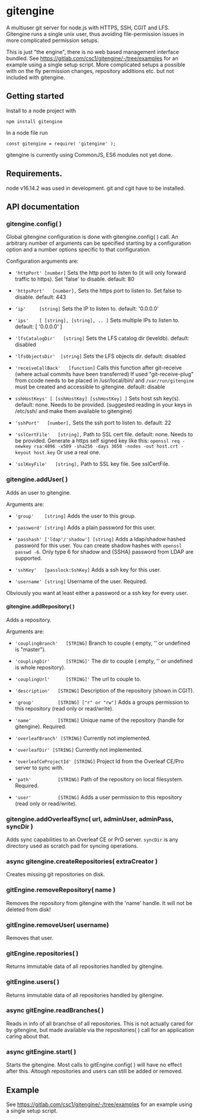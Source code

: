 # gitengine

A multiuser git server for node.js with HTTPS, SSH, CGIT and LFS.
Gitengine runs a single unix user, thus avoiding file-permission issues in more complicated permission setups.

This is just "the engine", there is no web based management interface bundled.
See https://gitlab.com/csc1/gitengine/-/tree/examples for an example using a single setup script.
More complicated setups a possible with on the fly permission changes, repository additions etc. but not included with gitengine.

## Getting started

Install to a node project with
```
npm install gitengine
```

In a node file run
```
const gitengine = require( 'gitengine' );
```
gitengine is currently using CommonJS, ES6 modules not yet done.

## Requirements.

node v16.14.2 was used in development.
git and cgit have to be installed.

## API documentation

### gitengine.config( )

Global gitengine configuration is done with gitengine.config( ) call.
An arbitrary number of arguments can be specified starting by a configuration option and a number options specific to that configuration.

Configuration arguments are:

- ```'httpPort' [number]```
Sets the http port to listen to (it will only forward traffic to https).
Set 'false' to disable.
default: 80

- ```'httpsPort'   [number],```
Sets the https port to listen to.
Set false to disable.
default: 443

- ```'ip'     [string]```
Sets the IP to listen to.
default: '0.0.0.0'

- ```'ips'    [ [string], [string], .. ]```
Sets multiple IPs to listen to.
default: [ '0.0.0.0' ]

- ```'lfsCatalogDir'   [string]```
Sets the LFS catalog dir (leveldb).
default: disabled

- ```'lfsObjectsDir'  [string]```
Sets the LFS objects dir.
default: disabled

- ```'receiveCallBack'   [function]```
Calls this function after git-receive (where actual commits have been transferred)
If used "git-receive-plug" from ccode needs to be placed in /usr/local/bin/ and
```/var/run/gitengine``` must be created and accessible to gitengine.
default: disable

- ```sshHostKeys' [ [sshHostKey] [sshHostKey] ]```
Sets host ssh key(s).
default: none. Needs to be provided. (suggested reading in your keys in /etc/ssh/ and make them available to gitengine)

- ```'sshPort'   [number],```
Sets the ssh port to listen to.
default: 22

- ```'sslCertFile'   [string],```
Path to SSL cert file.
default: none. Needs to be provided.
Generate a https self signed key like this:
```openssl req -newkey rsa:4096 -x509 -sha256 -days 3650 -nodes -out host.crt -keyout host.key```
Or use a real one.

- ```'sslKeyFile'   [string],```
Path to SSL key file.
See sslCertFile.

### gitengine.addUser( )

Adds an user to gitengine.

Arguments are:

- ```'group'    [string]```
Adds the user to this group.

- ```'password' [string]```
Adds a plain password for this user.

- ```'passhash' ['ldap'/'shadow'] [string]```
Adds a ldap/shadow hashed password for this user.
You can create shadow hashes with ```openssl passwd -6```.
Only type 6 for shadow and {SSHA} password from LDAP are supported.

- ```'sshKey'   [passlock:SshKey]```
Adds a ssh key for this user.

- ```'username' [string]```
Username of the user.
Required.

Obviously you want at least either a password or a ssh key for every user.

#### gitengine.addRepository( )

Adds a repository.

Arguments are:

- ```'couplingBranch'   [STRING]```
Branch to couple ( empty, '' or undefined is "master").

- ```'couplingDir'      [STRING]'```
The dir to couple ( empty, '' or undefined is whole repository).

- ```'couplingUrl'      [STRING]'```
The url to couple to.

- ```'description'   [STRING]```
Description of the repository (shown in CGIT).

- ```'group'         [STRING] ["r" or "rw"]```
Adds a groups permission to this repository (read only or read/write).

- ```'name'          [STRING]```
Unique name of the repository (handle for gitengine).
Required.

- ```'overleafBranch' [STRING]```
Currently not implemented.

- ```'overleafDir' [STRING]```
Currently not implemented.

- ```'overleafCeProjectId' [STRING]```
Project Id from the Overleaf CE/Pro server to sync with.

- ```'path'          [STRING]```
Path of the repository on local filesystem.
Required.

- ```'user'          [STRING]```
Adds a user permission to this repository (read only or read/write).

### gitengine.addOverleafSync( url, adminUser, adminPass, syncDir )

Adds sync capabilities to an Overleaf CE or PrO server.
```syncDir``` is any directory used as scratch pad for syncing operations.

### async gitengine.createRepositories( extraCreator )

Creates missing git repositories on disk.

### gitEngine.removeRepository( name )

Removes the repository from gitengine with the 'name' handle.
It will not be deleted from disk!

### gitEngine.removeUser( username)

Removes that user.

### gitEngine.repositories( )

Returns immutable data of all repositories handled by gitengine.

### gitEngine.users( )

Returns immutable data of all repositories handled by gitengine.

### async gitEngine.readBranches( )

Reads in info of all branchse of all repositories.
This is not actually cared for by gitengine, but made available via the repositories( ) call
for an application caring about that.

### async gitEngine.start( )

Starts the gitengine. Most calls to gitEngine.config( ) will have no effect after this.
Altough repositories and users can still be added or removed.

## Example

See https://gitlab.com/csc1/gitengine/-/tree/examples for an example using a single setup script.
